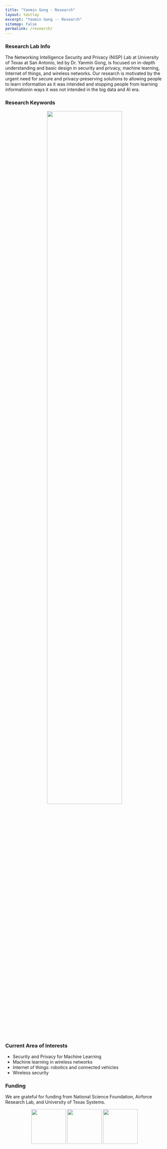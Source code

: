```yaml
---
title: "Yanmin Gong - Research"
layout: textlay
excerpt: "Yanmin Gong -- Research"
sitemap: false
permalink: /research/
---
```


### Research Lab Info
The Networking Intelligence Security and Privacy (NISP) Lab at University of Texas at San Antonio, led by Dr. Yanmin Gong, is focused on in-depth understanding and basic design in security and privacy, machine learning, Internet of things, and wireless networks. Our research is motivated by the urgent need for secure and privacy-preserving solutions to allowing people to learn information as it was intended and stopping people from learning informationin ways it was not intended in the big data and AI era. 
 

### Research Keywords
<figure>
<center><img src="{{ site.url }}{{ site.baseurl }}/images/respic/research_key.jpg" width="75%"></center>
</figure>

<!-- ![center-aligned-image]({{ site.url }}{{ site.baseurl }}/images/respic/research_key.jpg){: .align-center} -->

### Current Area of Interests
- Security and Privacy for Machine Learning
- Machine learning in wireless networks
- Internet of things: robotics and connected vehicles
- Wireless security

### Funding
We are grateful for funding from National Science Foundation, Airforce Research Lab, and University of Texas Systems.
<!-- - ``CAREER: Ubiquitous and Time-Critical Federated Learning with Cooperative Mobile Edge Networking'', National Science Foundation, $\$509,014$, 09/01/2021 - 08/31/2026, PI. -->
<!-- - RAPID: Collaborative: Location Privacy Preserving COVID-19 Symptom Map Construction via Mobile Crowdsourcing for Proactive Constrained Resource Allocation, National Science Foundation, $\$100,000$, 10/01/2019 - 09/30/2021, Co-PI.-->
<!-- - REU: CRII: NeTS: Embracing Dynamic Spectrum Sharing without Privacy Concerns, National Science Foundation, $16,000, 10/01/2020 - 09/30/2021, PI. -->
<!-- - CRII: NeTS: Embracing Dynamic Spectrum Sharing without Privacy Concerns, National Science Foundation, $175,000, 10/01/2019 - 09/30/2021, PI. -->
<!-- - Extension Grant: Association of Cyber and Visual IDs of Drones with Backscatter Tags, Air Force Research Laboratory, $10,000, 10/01/2019 - 01/01/2020, PI. -->
<!-- - Secure Wireless Communication against Spoofing Attacks in UAV Systems, Air Force Research Laboratory, $17,040, 05/15/2019 - 07/15/2019, PI. -->
<!-- - UT System Rising STARs Support, $300,000, 10/01/2019 - 10/01/2021. -->
<center><figure class="fourth">
  <img src="{{ site.url }}{{ site.baseurl }}/images/logopic/Logo_NSF.png" style="width: 110px">
  <img src="{{ site.url }}{{ site.baseurl }}/images/logopic/Logo_AFRL.png" style="width: 110px">
  <img src="{{ site.url }}{{ site.baseurl }}/images/logopic/Logo_UTS.jpg" style="width: 110px">
</figure></center>
